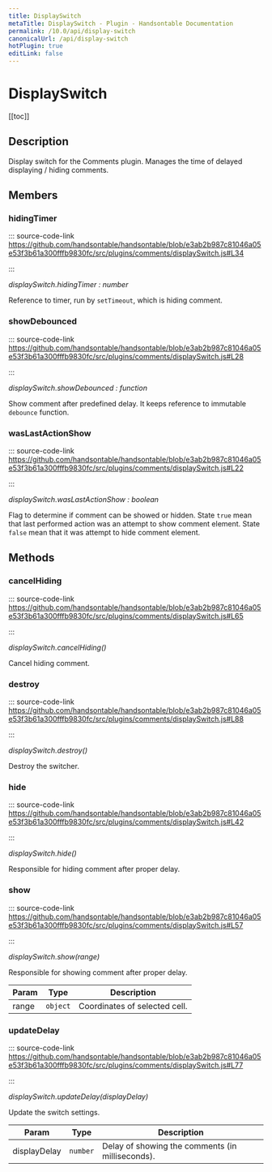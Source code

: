 ```yaml
---
title: DisplaySwitch
metaTitle: DisplaySwitch - Plugin - Handsontable Documentation
permalink: /10.0/api/display-switch
canonicalUrl: /api/display-switch
hotPlugin: true
editLink: false
---
```


# DisplaySwitch

[[toc]]

## Description

Display switch for the Comments plugin. Manages the time of delayed displaying / hiding comments.


## Members

### hidingTimer
  
::: source-code-link https://github.com/handsontable/handsontable/blob/e3ab2b987c81046a05e53f3b61a300fffb9830fc/src/plugins/comments/displaySwitch.js#L34

:::

_displaySwitch.hidingTimer : number_

Reference to timer, run by `setTimeout`, which is hiding comment.



### showDebounced
  
::: source-code-link https://github.com/handsontable/handsontable/blob/e3ab2b987c81046a05e53f3b61a300fffb9830fc/src/plugins/comments/displaySwitch.js#L28

:::

_displaySwitch.showDebounced : function_

Show comment after predefined delay. It keeps reference to immutable `debounce` function.



### wasLastActionShow
  
::: source-code-link https://github.com/handsontable/handsontable/blob/e3ab2b987c81046a05e53f3b61a300fffb9830fc/src/plugins/comments/displaySwitch.js#L22

:::

_displaySwitch.wasLastActionShow : boolean_

Flag to determine if comment can be showed or hidden. State `true` mean that last performed action
was an attempt to show comment element. State `false` mean that it was attempt to hide comment element.


## Methods

### cancelHiding
  
::: source-code-link https://github.com/handsontable/handsontable/blob/e3ab2b987c81046a05e53f3b61a300fffb9830fc/src/plugins/comments/displaySwitch.js#L65

:::

_displaySwitch.cancelHiding()_

Cancel hiding comment.



### destroy
  
::: source-code-link https://github.com/handsontable/handsontable/blob/e3ab2b987c81046a05e53f3b61a300fffb9830fc/src/plugins/comments/displaySwitch.js#L88

:::

_displaySwitch.destroy()_

Destroy the switcher.



### hide
  
::: source-code-link https://github.com/handsontable/handsontable/blob/e3ab2b987c81046a05e53f3b61a300fffb9830fc/src/plugins/comments/displaySwitch.js#L42

:::

_displaySwitch.hide()_

Responsible for hiding comment after proper delay.



### show
  
::: source-code-link https://github.com/handsontable/handsontable/blob/e3ab2b987c81046a05e53f3b61a300fffb9830fc/src/plugins/comments/displaySwitch.js#L57

:::

_displaySwitch.show(range)_

Responsible for showing comment after proper delay.


| Param | Type | Description |
| --- | --- | --- |
| range | `object` | Coordinates of selected cell. |



### updateDelay
  
::: source-code-link https://github.com/handsontable/handsontable/blob/e3ab2b987c81046a05e53f3b61a300fffb9830fc/src/plugins/comments/displaySwitch.js#L77

:::

_displaySwitch.updateDelay(displayDelay)_

Update the switch settings.


| Param | Type | Description |
| --- | --- | --- |
| displayDelay | `number` | Delay of showing the comments (in milliseconds). |


